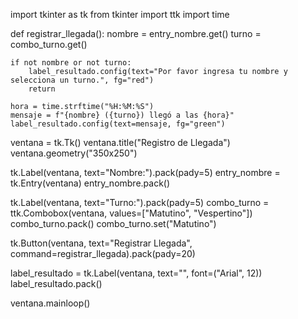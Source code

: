 import tkinter as tk
from tkinter import ttk
import time

def registrar_llegada():
    nombre = entry_nombre.get()
    turno = combo_turno.get()

    if not nombre or not turno:
        label_resultado.config(text="Por favor ingresa tu nombre y selecciona un turno.", fg="red")
        return

    hora = time.strftime("%H:%M:%S")
    mensaje = f"{nombre} ({turno}) llegó a las {hora}"
    label_resultado.config(text=mensaje, fg="green")


ventana = tk.Tk()
ventana.title("Registro de Llegada")
ventana.geometry("350x250")

tk.Label(ventana, text="Nombre:").pack(pady=5)
entry_nombre = tk.Entry(ventana)
entry_nombre.pack()

tk.Label(ventana, text="Turno:").pack(pady=5)
combo_turno = ttk.Combobox(ventana, values=["Matutino", "Vespertino"])
combo_turno.pack()
combo_turno.set("Matutino")  

tk.Button(ventana, text="Registrar Llegada", command=registrar_llegada).pack(pady=20)

label_resultado = tk.Label(ventana, text="", font=("Arial", 12))
label_resultado.pack()

ventana.mainloop()
